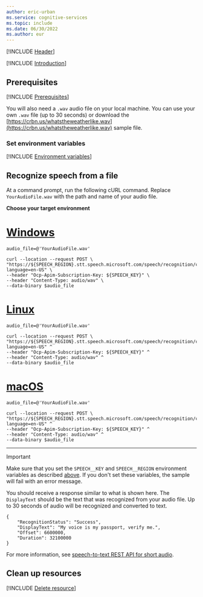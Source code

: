 ```yaml
---
author: eric-urban
ms.service: cognitive-services
ms.topic: include
ms.date: 06/30/2022
ms.author: eur
---
```


[!INCLUDE [Header](../../common/rest.md)]

[!INCLUDE [Introduction](intro.md)]

## Prerequisites

[!INCLUDE [Prerequisites](../../common/azure-prerequisites.md)]

You will also need a `.wav` audio file on your local machine. You can use your own `.wav` file (up to 30 seconds) or download the [https://crbn.us/whatstheweatherlike.wav](https://crbn.us/whatstheweatherlike.wav) sample file.

### Set environment variables

[!INCLUDE [Environment variables](../../common/environment-variables.md)]

## Recognize speech from a file

At a command prompt, run the following cURL command. Replace `YourAudioFile.wav` with the path and name of your audio file.  

**Choose your target environment**

# [Windows](#tab/windows)

```terminal
audio_file=@'YourAudioFile.wav'

curl --location --request POST \
"https://${SPEECH_REGION}.stt.speech.microsoft.com/speech/recognition/conversation/cognitiveservices/v1?language=en-US" \
--header "Ocp-Apim-Subscription-Key: ${SPEECH_KEY}" \
--header "Content-Type: audio/wav" \
--data-binary $audio_file
```

# [Linux](#tab/linux)

```terminal
audio_file=@'YourAudioFile.wav'

curl --location --request POST \
"https://${SPEECH_REGION}.stt.speech.microsoft.com/speech/recognition/conversation/cognitiveservices/v1?language=en-US" ^
--header "Ocp-Apim-Subscription-Key: ${SPEECH_KEY}" ^
--header "Content-Type: audio/wav" ^
--data-binary $audio_file
```

# [macOS](#tab/macos)

```terminal
audio_file=@'YourAudioFile.wav'

curl --location --request POST \
"https://${SPEECH_REGION}.stt.speech.microsoft.com/speech/recognition/conversation/cognitiveservices/v1?language=en-US" ^
--header "Ocp-Apim-Subscription-Key: ${SPEECH_KEY}" ^
--header "Content-Type: audio/wav" ^
--data-binary $audio_file
```

* * *

> [!IMPORTANT]
> Make sure that you set the `SPEECH__KEY` and `SPEECH__REGION` environment variables as described [above](#set-environment-variables). If you don't set these variables, the sample will fail with an error message.

You should receive a response similar to what is shown here. The `DisplayText` should be the text that was recognized from your audio file. Up to 30 seconds of audio will be recognized and converted to text.

```console
{
    "RecognitionStatus": "Success",
    "DisplayText": "My voice is my passport, verify me.",
    "Offset": 6600000,
    "Duration": 32100000
}
```

For more information, see [speech-to-text REST API for short audio](../../../rest-speech-to-text-short.md).

## Clean up resources

[!INCLUDE [Delete resource](../../common/delete-resource.md)]
